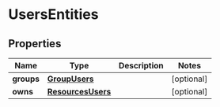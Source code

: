 

# UsersEntities

## Properties

| Name | Type | Description | Notes |
| ------------ | ------------- | ------------- | ------------- |
| **groups** | [**GroupUsers**](GroupUsers.md) |  |  [optional] |
| **owns** | [**ResourcesUsers**](ResourcesUsers.md) |  |  [optional] |


